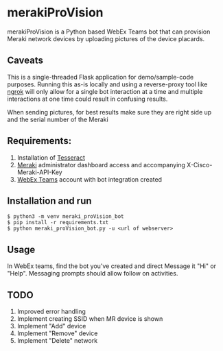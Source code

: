 # merakiProVision
merakiProVision is a Python based WebEx Teams bot that can provision Meraki network devices by uploading pictures of the device placards.


## Caveats
This is a single-threaded Flask application for demo/sample-code purposes.  Running this as-is locally and using a reverse-proxy tool like [ngrok](https://ngrok.com) will only allow for a single bot interaction at a time and multiple interactions at one time could result in confusing results.

When sending pictures, for best results make sure they are right side up and the serial number of the Meraki

## Requirements:

1. Installation of [Tesseract](https://github.com/tesseract-ocr/tesseract/wiki)
1. [Meraki](https://meraki.cisco.com) administrator dashboard access and accompanying X-Cisco-Meraki-API-Key
1. [WebEx Teams](https://developer.webex.com) account with bot integration created

## Installation and run

```
$ python3 -m venv meraki_proVision_bot
$ pip install -r requirements.txt
$ python meraki_proVision_bot.py -u <url of webserver>
```

## Usage

In WebEx teams, find the bot you've created and direct Message it "Hi" or "Help".  Messaging prompts should allow follow on activities. 

## TODO
1. Improved error handling
1. Implement creating SSID when MR device is shown
1. Implement "Add" device
1. Implement "Remove" device
1. Implement "Delete" network


